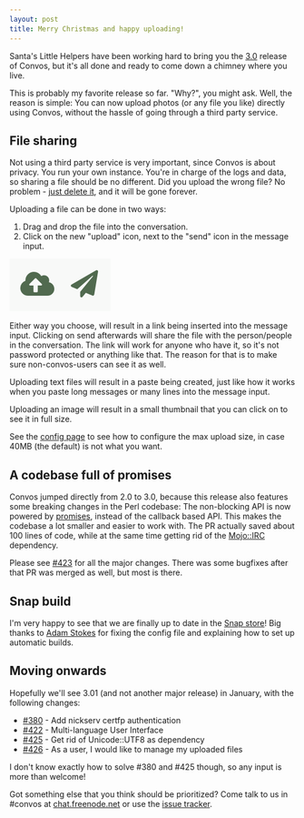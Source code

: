 ```yaml
---
layout: post
title: Merry Christmas and happy uploading!
---
```


Santa's Little Helpers have been working hard to bring you the
[3.0](https://github.com/Nordaaker/convos/blob/3.00/Changes#L3) release of
Convos, but it's all done and ready to come down a chimney where you live.

This is probably my favorite release so far. "Why?", you might ask. Well, the
reason is simple: You can now upload photos (or any file you like) directly
using Convos, without the hassle of going through a third party service.

<!--more-->

## File sharing

Not using a third party service is very important, since Convos is about
privacy. You run your own instance. You're in charge of the logs and data, so
sharing a file should be no different. Did you upload the wrong file? No
problem - [just delete it](https://github.com/Nordaaker/convos/issues/426),
and it will be gone forever.

Uploading a file can be done in two ways:

1. Drag and drop the file into the conversation.
2. Click on the new "upload" icon, next to the "send" icon in the message input.

<a href="/public/screenshots/2019-12-24-upload.png"><img src="/public/screenshots/2019-12-24-upload.png" alt="Picture of Convos upload icon"></a>

Either way you choose, will result in a link being inserted into the message
input. Clicking on send afterwards will share the file with the person/people
in the conversation. The link will work for anyone who have it, so it's not
password protected or anything like that. The reason for that is to make sure
non-convos-users can see it as well.

Uploading text files will result in a paste being created, just like how it
works when you paste long messages or many lines into the message input.

Uploading an image will result in a small thumbnail that you can click on to
see it in full size.

See the [config page](/doc/config.html#convos_max_upload_size) to see how to
configure the max upload size, in case 40MB (the default) is not what you want.

## A codebase full of promises

Convos jumped directly from 2.0 to 3.0, because this release also features some
breaking changes in the Perl codebase: The non-blocking API is now powered by
[promises](https://mojolicious.org/perldoc/Mojo/Promise), instead of the
callback based API. This makes the codebase a lot smaller and easier to work
with. The PR actually saved about 100 lines of code, while at the same time
getting rid of the [Mojo::IRC](https://github.com/jhthorsen/mojo-irc)
dependency.

Please see [#423](https://github.com/Nordaaker/convos/pull/423) for all the
major changes. There was some bugfixes after that PR was merged as well, but
most is there.

## Snap build

I'm very happy to see that we are finally up to date in the
[Snap store](https://snapcraft.io/convos/)! Big thanks to
[Adam Stokes](https://github.com/Nordaaker/convos/pull/421) for fixing the
config file and explaining how to set up automatic builds.

## Moving onwards

Hopefully we'll see 3.01 (and not another major release) in January, with the
following changes:

* [#380](https://github.com/Nordaaker/convos/issues/380) - Add nickserv certfp authentication
* [#422](https://github.com/Nordaaker/convos/issues/422) - Multi-language User Interface
* [#425](https://github.com/Nordaaker/convos/issues/425) - Get rid of Unicode::UTF8 as dependency
* [#426](https://github.com/Nordaaker/convos/issues/426) - As a user, I would like to manage my uploaded files

I don't know exactly how to solve #380 and #425 though, so any input is more
than welcome!

Got something else that you think should be prioritized? Come talk to us in
#convos at [chat.freenode.net](irc://chat.freenode.net:6697/%23convos?tls=1) or
use the [issue tracker](https://github.com/Nordaaker/convos/issues).
